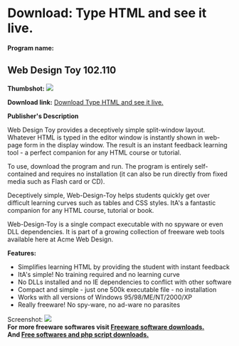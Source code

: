 # Download: Type HTML and see it live.

**Program name:**

## Web Design Toy 102.110

  
**Thumbshot:** ![](http://www.freewarefiles.com/screenshot/webdesigntoy_md.gif)   
  
**Download link:** [Download Type HTML and see it live.](http://freesoftwares.boysofts.com/Web-Design-Toy_program_25498.html)  
  


**Publisher's Description**  
  


Web Design Toy provides a deceptively simple split-window layout. Whatever HTML is typed in the editor window is instantly shown in web-page form in the display window. The result is an instant feedback learning tool - a perfect companion for any HTML course or tutorial. 

To use, download the program and run. The program is entirely self-contained and requires no installation (it can also be run directly from fixed media such as Flash card or CD).

Deceptively simple, Web-Design-Toy helps students quickly get over difficult learning curves such as tables and CSS styles. ItA's a fantastic companion for any HTML course, tutorial or book.

Web-Design-Toy is a single compact executable with no spyware or even DLL dependencies. It is part of a growing collection of freeware web tools available here at Acme Web Design.

**Features:**

  * Simplifies learning HTML by providing the student with instant feedback 
  * ItA's simple! No training required and no learning curve 
  * No DLLs installed and no IE dependencies to conflict with other software 
  * Compact and simple - just one 500k executable file - no installation 
  * Works with all versions of Windows 95/98/ME/NT/2000/XP 
  * Really freeware! No spy-ware, no ad-ware no parasites 

  
  
Screenshot: ![](http://www.freewarefiles.com/screenshot/webdesigntoy.gif)   
**For more freeware softwares visit [Freeware software downloads.](http://freesoftwares.boysofts.com/)**   
**And [Free softwares and php script downloads.](http://www.boysofts.com/)**
